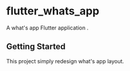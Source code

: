 # flutter_whats_app

A what's app Flutter application .

## Getting Started

This project simply  redesign what's app layout.
